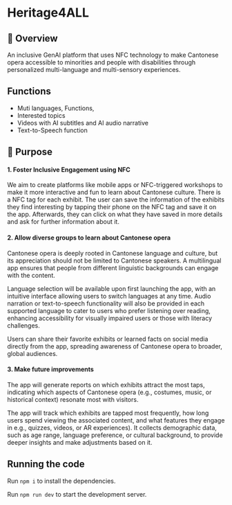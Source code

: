   # Heritage4ALL
  ## 🎯 Overview
  An inclusive GenAI platform that uses NFC technology to make Cantonese opera accessible to minorities and people with disabilities through personalized multi-language and multi-sensory experiences.

  ## Functions 
  *  Muti languages, Functions,
  *  Interested topics
  *  Videos with AI subtitles and AI audio narrative
  *  Text-to-Speech function 

  ## 💫 Purpose 
  #### 1. Foster Inclusive Engagement using NFC
  We aim to create platforms like mobile apps or NFC-triggered workshops to make it more interactive and fun to learn about Cantonese culture. There is a NFC tag for each exhibit. The user can save the information of the exhibits they find interesting by tapping their phone on the NFC tag and save it on the app. Afterwards, they can click on what they have saved in more details and ask for further information about it. 
  #### 2. Allow diverse groups to learn about Cantonese opera 
Cantonese opera is deeply rooted in Cantonese language and culture, but its appreciation should not be limited to Cantonese speakers. A multilingual app ensures that people from different linguistic backgrounds can engage with the content.

Language selection will be available upon first launching the app, with an intuitive interface allowing users to switch languages at any time. Audio narration or text-to-speech functionality will also be provided in each supported language to cater to users who prefer listening over reading, enhancing accessibility for visually impaired users or those with literacy challenges. 

Users can share their favorite exhibits or learned facts on social media directly from the app, spreading awareness of Cantonese opera to broader, global audiences.
#### 3. Make future improvements
The app will generate reports on which exhibits attract the most taps, indicating which aspects of Cantonese opera (e.g., costumes, music, or historical context) resonate most with visitors.

The app will track which exhibits are tapped most frequently, how long users spend viewing the associated content, and what features they engage in e.g., quizzes, videos, or AR experiences). It collects demographic data, such as age range, language preference, or cultural background, to provide deeper insights and make adjustments based on it. 

  
  ## Running the code

  Run `npm i` to install the dependencies.

  Run `npm run dev` to start the development server.
  
